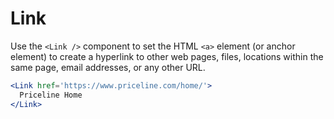 
# Link

Use the `<Link />` component to set the HTML `<a>` element (or anchor element) to create a hyperlink to other web pages, files, locations within the same page, email addresses, or any other URL.

```.jsx
<Link href='https://www.priceline.com/home/'>
  Priceline Home
</Link>
```
